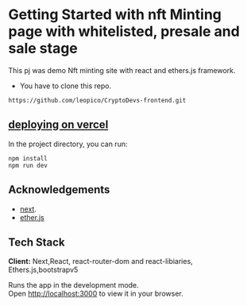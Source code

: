 # Getting Started with nft Minting page with whitelisted, presale and sale stage

This pj was demo  Nft minting site with react and ethers.js framework.

- You have to clone this repo.
```shell
https://github.com/leopico/CryptoDevs-frontend.git
```

## [deploying on vercel](https://crypto-devs-frontend.vercel.app/)

In the project directory, you can run:

```shell
npm install
npm run dev
```

## Acknowledgements

 - [next](https://nextjs.org/).
 - [ether.js](https://docs.ethers.org/v6/)


## Tech Stack


**Client:** Next,React, react-router-dom and react-libiaries, Ethers.js,bootstrapv5


Runs the app in the development mode.\
Open [http://localhost:3000](http://localhost:3000) to view it in your browser.



